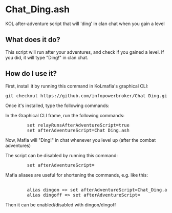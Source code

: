 # Chat_Ding.ash
KOL after-adventure script that will 'ding' in clan chat when you gain a level

What does it do?
----------------
This script will run after your adventures, and check if you gained a level. If you did, it will type "Ding!" in clan chat.

How do I use it?
----------------
First, install it by running this command in KoLmafia's graphical CLI:

<pre>
git checkout https://github.com/infopowerbroker/Chat_Ding.git release
</pre>

Once it's installed, type the following commands: 

In the Graphical CLI frame, run the following commands:
<pre>
		set relayRunsAfterAdventureScript=true
		set afterAdventureScript=Chat_Ding.ash
</pre>
Now, Mafia will "Ding!" in chat whenever you level up (after the combat adventures)
	
The script can be disabled by running this command:
<pre>
		set afterAdventureScript=
</pre>
Mafia aliases are useful for shortening the commands, e.g. like this:
<pre>	
		alias dingon => set afterAdventureScript=Chat_Ding.ash
		alias dingoff => set afterAdventureScript=
</pre>	
Then it can be enabled/disabled with dingon/dingoff
